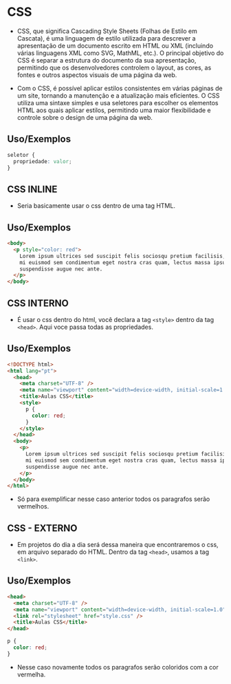 # CSS

- CSS, que significa Cascading Style Sheets (Folhas de Estilo em Cascata), é uma linguagem de estilo utilizada para descrever a apresentação de um documento escrito em HTML ou XML (incluindo várias linguagens XML como SVG, MathML, etc.). O principal objetivo do CSS é separar a estrutura do documento da sua apresentação, permitindo que os desenvolvedores controlem o layout, as cores, as fontes e outros aspectos visuais de uma página da web.

- Com o CSS, é possível aplicar estilos consistentes em várias páginas de um site, tornando a manutenção e a atualização mais eficientes. O CSS utiliza uma sintaxe simples e usa seletores para escolher os elementos HTML aos quais aplicar estilos, permitindo uma maior flexibilidade e controle sobre o design de uma página da web.

## Uso/Exemplos

```css
seletor {
  propriedade: valor;
}
```

## CSS INLINE

- Seria basicamente usar o css dentro de uma tag HTML.

## Uso/Exemplos

```html
<body>
  <p style="color: red">
    Lorem ipsum ultrices sed suscipit felis sociosqu pretium facilisis, platea
    mi euismod sem condimentum eget nostra cras quam, lectus massa ipsum
    suspendisse augue nec ante.
  </p>
</body>
```

## CSS INTERNO

- É usar o css dentro do html, você declara a tag `<style>` dentro da tag `<head>`. Aqui voce passa todas as propriedades.

## Uso/Exemplos

```html
<!DOCTYPE html>
<html lang="pt">
  <head>
    <meta charset="UTF-8" />
    <meta name="viewport" content="width=device-width, initial-scale=1.0" />
    <title>Aulas CSS</title>
    <style>
      p {
        color: red;
      }
    </style>
  </head>
  <body>
    <p>
      Lorem ipsum ultrices sed suscipit felis sociosqu pretium facilisis, platea
      mi euismod sem condimentum eget nostra cras quam, lectus massa ipsum
      suspendisse augue nec ante.
    </p>
  </body>
</html>
```

- Só para exemplificar nesse caso anterior todos os paragrafos serão vermelhos.

## CSS - EXTERNO

- Em projetos do dia a dia será dessa maneira que encontraremos o css, em arquivo separado do HTML. Dentro da tag `<head>`, usamos a tag `<link>`.

## Uso/Exemplos

```html
<head>
  <meta charset="UTF-8" />
  <meta name="viewport" content="width=device-width, initial-scale=1.0" />
  <link rel="stylesheet" href="style.css" />
  <title>Aulas CSS</title>
</head>
```

```css
p {
  color: red;
}
```

- Nesse caso novamente todos os paragrafos serão coloridos com a cor vermelha.
